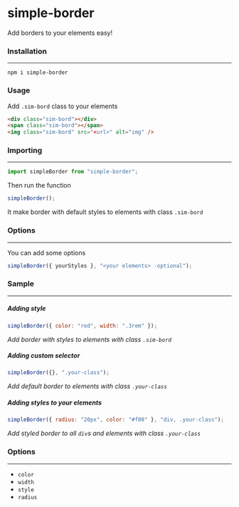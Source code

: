 # simple-border

Add borders to your elements easy!

### Installation

---

    npm i simple-border

### Usage

Add `.sim-bord` class to your elements

```html
<div class="sim-bord"></div>
<span class="sim-bord"></span>
<img class="sim-bord" src="<url>" alt="img" />
```

### Importing

---

```javascript
import simpleBorder from "simple-border";
```

Then run the function

```javascript
simpleBorder();
```

It make border with default styles to elements with class `.sim-bord`

### Options

---

You can add some options

```javascript
simpleBorder({ yourStyles }, "<your elements> -optional");
```

### Sample

---

##### Adding style

```javascript
simpleBorder({ color: "red", width: ".3rem" });
```

_Add border with styles to elements with class `.sim-bord`_

##### Adding custom selector

```javascript
simpleBorder({}, ".your-class");
```

_Add default border to elements with class `.your-class`_

##### Adding styles to your elements

```javascript
simpleBorder({ radius: "20px", color: "#f00" }, "div, .your-class");
```

_Add styled border to all `div`s and elements with class `.your-class`_

### Options

---

- `color`
- `width`
- `style`
- `radius`
